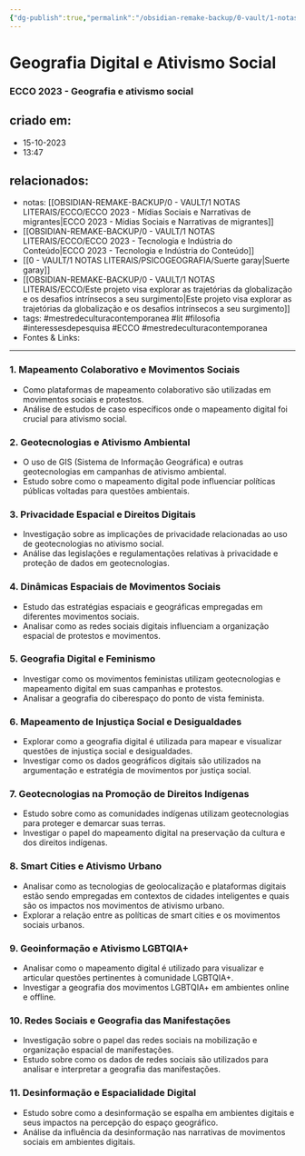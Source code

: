 ```yaml
---
{"dg-publish":true,"permalink":"/obsidian-remake-backup/0-vault/1-notas-literais/ecco/ecco-2023-geografia-e-ativismo-social/","tags":["mestredeculturacontemporanea","lit","filosofia","interessesdepesquisa","ECCO"],"dgHomeLink":true,"dgShowLocalGraph":true,"dgShowFileTree":true,"noteIcon":""}
---
```


# Geografia Digital e Ativismo Social
### ECCO 2023 - Geografia e ativismo social

## criado em: 
- 15-10-2023
- 13:47
## relacionados:
- notas: [[OBSIDIAN-REMAKE-BACKUP/0 - VAULT/1 NOTAS LITERAIS/ECCO/ECCO 2023 - Mídias Sociais e Narrativas de migrantes\|ECCO 2023 - Mídias Sociais e Narrativas de migrantes]]
- [[OBSIDIAN-REMAKE-BACKUP/0 - VAULT/1 NOTAS LITERAIS/ECCO/ECCO 2023 - Tecnologia e Indústria do Conteúdo\|ECCO 2023 - Tecnologia e Indústria do Conteúdo]]
- [[0 - VAULT/1 NOTAS LITERAIS/PSICOGEOGRAFIA/Suerte garay\|Suerte garay]]
- [[OBSIDIAN-REMAKE-BACKUP/0 - VAULT/1 NOTAS LITERAIS/ECCO/Este projeto visa explorar as trajetórias da globalização e os desafios intrínsecos a seu surgimento\|Este projeto visa explorar as trajetórias da globalização e os desafios intrínsecos a seu surgimento]]
- tags: #mestredeculturacontemporanea #lit #filosofia #interessesdepesquisa  #ECCO #mestredeculturacontemporanea 
- Fontes & Links: 
---

### 1. **Mapeamento Colaborativo e Movimentos Sociais**

- Como plataformas de mapeamento colaborativo são utilizadas em movimentos sociais e protestos.
- Análise de estudos de caso específicos onde o mapeamento digital foi crucial para ativismo social.

### 2. **Geotecnologias e Ativismo Ambiental**

- O uso de GIS (Sistema de Informação Geográfica) e outras geotecnologias em campanhas de ativismo ambiental.
- Estudo sobre como o mapeamento digital pode influenciar políticas públicas voltadas para questões ambientais.

### 3. **Privacidade Espacial e Direitos Digitais**

- Investigação sobre as implicações de privacidade relacionadas ao uso de geotecnologias no ativismo social.
- Análise das legislações e regulamentações relativas à privacidade e proteção de dados em geotecnologias.

### 4. **Dinâmicas Espaciais de Movimentos Sociais**

- Estudo das estratégias espaciais e geográficas empregadas em diferentes movimentos sociais.
- Analisar como as redes sociais digitais influenciam a organização espacial de protestos e movimentos.

### 5. **Geografia Digital e Feminismo**

- Investigar como os movimentos feministas utilizam geotecnologias e mapeamento digital em suas campanhas e protestos.
- Analisar a geografia do ciberespaço do ponto de vista feminista.

### 6. **Mapeamento de Injustiça Social e Desigualdades**

- Explorar como a geografia digital é utilizada para mapear e visualizar questões de injustiça social e desigualdades.
- Investigar como os dados geográficos digitais são utilizados na argumentação e estratégia de movimentos por justiça social.

### 7. **Geotecnologias na Promoção de Direitos Indígenas**

- Estudo sobre como as comunidades indígenas utilizam geotecnologias para proteger e demarcar suas terras.
- Investigar o papel do mapeamento digital na preservação da cultura e dos direitos indígenas.

### 8. **Smart Cities e Ativismo Urbano**

- Analisar como as tecnologias de geolocalização e plataformas digitais estão sendo empregadas em contextos de cidades inteligentes e quais são os impactos nos movimentos de ativismo urbano.
- Explorar a relação entre as políticas de smart cities e os movimentos sociais urbanos.

### 9. **Geoinformação e Ativismo LGBTQIA+**

- Analisar como o mapeamento digital é utilizado para visualizar e articular questões pertinentes à comunidade LGBTQIA+.
- Investigar a geografia dos movimentos LGBTQIA+ em ambientes online e offline.

### 10. **Redes Sociais e Geografia das Manifestações**

- Investigação sobre o papel das redes sociais na mobilização e organização espacial de manifestações.
- Estudo sobre como os dados de redes sociais são utilizados para analisar e interpretar a geografia das manifestações.

### 11. **Desinformação e Espacialidade Digital**

- Estudo sobre como a desinformação se espalha em ambientes digitais e seus impactos na percepção do espaço geográfico.
- Análise da influência da desinformação nas narrativas de movimentos sociais em ambientes digitais.